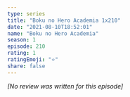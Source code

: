 ```yaml
---
type: series
title: "Boku no Hero Academia 1x210"
date: "2021-08-10T18:52:01"
name: "Boku no Hero Academia"
season: 1
episode: 210
rating: 1
ratingEmoji: "⭐️"
share: false
---
```


*[No review was written for this episode]*
